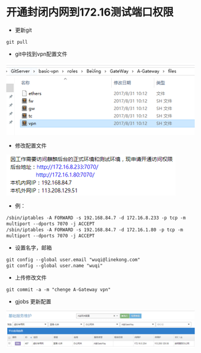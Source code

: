 # 开通封闭内网到172.16测试端口权限
- 更新git
```
git pull
```
- git中找到vpn配置文件

![vpn](_v_images/_vpn_1528687465_18147.png)

- 修改配置文件

![v2](_v_images/_v2_1528687488_9083.png)

- 例：
```
/sbin/iptables -A FORWARD -s 192.168.84.7 -d 172.16.8.233 -p tcp -m multiport --dports 7070 -j ACCEPT
/sbin/iptables -A FORWARD -s 192.168.84.7 -d 172.16.1.80 -p tcp -m multiport --dports 7070 -j ACCEPT
```

- 设置名字，邮箱
```
git config --global user.email "wuqi@linekong.com"
git config --global user.name "wuqi"
```
- 上传修改文件
```
git commit -a -m "chenge A-Gateway vpn"
```
- gjobs 更新配置

 ![v3](_v_images/_v3_1528687525_17483.png)